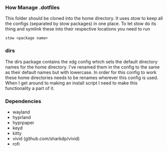 ### How Manage .dotfiles
This folder should be cloned into the home directory.
It uses stow to keep all the configs (separated by stow packages) in one place.
To let stow do its thing and symlink these into their respective locations you need to run
```
stow <package name>
```

### dirs
The dirs package contains the xdg config which sets the default directory names for the home directory. I've renamed them in the config to the same as their default names but with lowercase. In order for this config to work these home directories needs to be renames wherever this config is used. When I get around to making an install script I need to make this functionality a part of it.

### Dependencies
- wayland
- hyprland
- hyprpaper
- keyd
- kitty
- vivid (github.com/sharkdp/vivid)
- rofi

